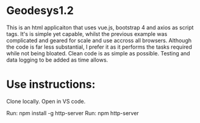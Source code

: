 # Geodesys1.2

This is an html applicaiton that uses vue.js, bootstrap 4 and axios as script tags. It's is simple yet capable, whilst the previous example was complicated and geared for scale and use accross all browsers. Although the code is far less substantial, I prefer it as it performs the tasks required while not being bloated. Clean code is as simple as possible. Testing and data logging to be added as time allows.

# Use instructions:

Clone locally. Open in VS code.

Run: npm install -g http-server 
Run: npm http-server
